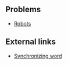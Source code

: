 ## Problems
* [Robots](https://open.kattis.com/problems/robots)

## External links
* [Synchronizing word](https://en.wikipedia.org/wiki/Synchronizing_word)
